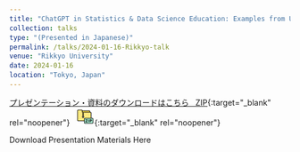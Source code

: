 ```yaml
---
title: "ChatGPT in Statistics & Data Science Education: Examples from US Universities"
collection: talks
type: "(Presented in Japanese)"
permalink: /talks/2024-01-16-Rikkyo-talk
venue: "Rikkyo University"
date: 2024-01-16
location: "Tokyo, Japan"
---
```



[プレゼンテーション・資料のダウンロードはこちら &nbsp; ZIP](/files/STUB6.2.zip){:target="_blank" rel="noopener"} &nbsp; [![alt text](/files/zip_32.png)](/files/RIKKYO-2024-GPT.zip){:target="_blank" rel="noopener"}  


Download Presentation Materials Here
